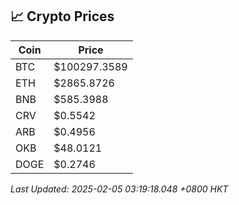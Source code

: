 ## 📈 Crypto Prices

| Coin | Price |
| ---- | ----- |
| BTC | $100297.3589 |
| ETH | $2865.8726 |
| BNB | $585.3988 |
| CRV | $0.5542 |
| ARB | $0.4956 |
| OKB | $48.0121 |
| DOGE | $0.2746 |

_Last Updated: 2025-02-05 03:19:18.048 +0800 HKT_